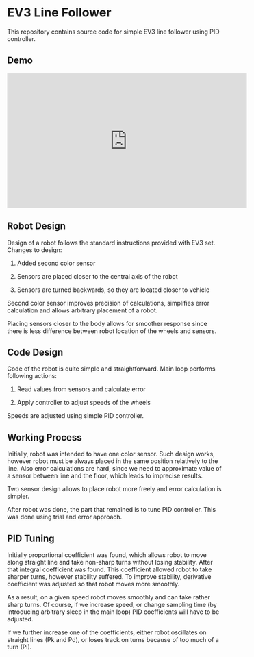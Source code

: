 # EV3 Line Follower

This repository contains source code for simple EV3 line follower using PID controller.

## Demo

<iframe width="560" height="315" src="https://www.youtube.com/embed/kuj4zojKGlo" frameborder="0" allow="autoplay; encrypted-media" allowfullscreen></iframe>

## Robot Design

Design of a robot follows the standard instructions provided with EV3 set. Changes to design:

1. Added second color sensor

2. Sensors are placed closer to the central axis of the robot

3. Sensors are turned backwards, so they are located closer to vehicle

Second color sensor improves precision of calculations, simplifies error calculation and allows arbitrary placement of a robot.

Placing sensors closer to the body allows for smoother response since there is less difference between robot location of the wheels and sensors.

## Code Design

Code of the robot is quite simple and straightforward. Main loop performs following actions:

1. Read values from sensors and calculate error

2. Apply controller to adjust speeds of the wheels

Speeds are adjusted using simple PID controller.


## Working Process

Initially, robot was intended to have one color sensor. Such design works, however robot must be always placed in the same position relatively to the line. Also error calculations are hard, since we need to approximate value of a sensor between line and the floor, which leads to imprecise results.

Two sensor design allows to place robot more freely and error calculation is simpler.

After robot was done, the part that remained is to tune PID controller. This was done using trial and error approach.

## PID Tuning

Initially proportional coefficient was found, which allows robot to move along straight line and take non-sharp turns without losing stability. After that integral coefficient was found. This coefficient allowed robot to take sharper turns, however stability suffered. To improve stability, derivative coefficient was adjusted so that robot moves more smoothly.

As a result, on a given speed robot moves smoothly and can take rather sharp turns. Of course, if we increase speed, or change sampling time (by introducing arbitrary sleep in the main loop) PID coefficients will have to be adjusted.

If we further increase one of the coefficients, either robot oscillates on straight lines (Pk and Pd), or loses track on turns because of too much of a turn (Pi).
